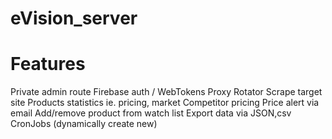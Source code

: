 # eVision_server

# Features

Private admin route
Firebase auth / WebTokens
Proxy Rotator
Scrape target site
Products statistics ie. pricing, market
Competitor pricing
Price alert via email
Add/remove product from watch list
Export data via JSON,csv
CronJobs (dynamically create new)
